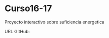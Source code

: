 # Curso16-17
Proyecto interactivo sobre suficiencia energetica

URL GitHub: []( https://infor-desi.github.io/Curso16-17/ "Enlace GitHub")
